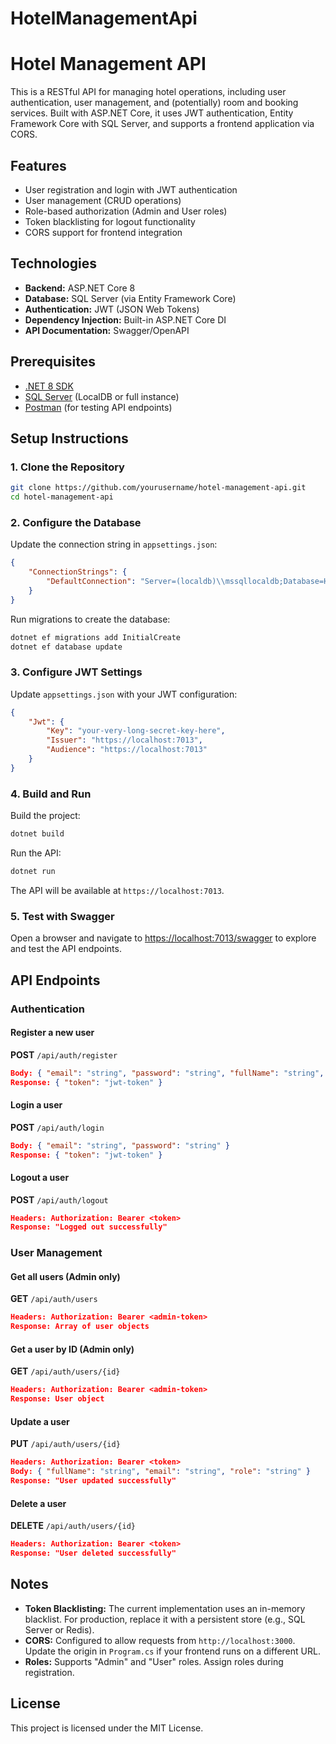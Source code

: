 # HotelManagementApi

# Hotel Management API

This is a RESTful API for managing hotel operations, including user authentication, user management, and (potentially) room and booking services. Built with ASP.NET Core, it uses JWT authentication, Entity Framework Core with SQL Server, and supports a frontend application via CORS.

## Features
- User registration and login with JWT authentication
- User management (CRUD operations)
- Role-based authorization (Admin and User roles)
- Token blacklisting for logout functionality
- CORS support for frontend integration

## Technologies
- **Backend:** ASP.NET Core 8
- **Database:** SQL Server (via Entity Framework Core)
- **Authentication:** JWT (JSON Web Tokens)
- **Dependency Injection:** Built-in ASP.NET Core DI
- **API Documentation:** Swagger/OpenAPI

## Prerequisites
- [.NET 8 SDK](https://dotnet.microsoft.com/download/dotnet/8.0)
- [SQL Server](https://www.microsoft.com/en-us/sql-server/sql-server-downloads) (LocalDB or full instance)
- [Postman](https://www.postman.com/downloads/) (for testing API endpoints)

## Setup Instructions

### 1. Clone the Repository
```sh
git clone https://github.com/yourusername/hotel-management-api.git
cd hotel-management-api
```

### 2. Configure the Database
Update the connection string in `appsettings.json`:
```json
{
    "ConnectionStrings": {
        "DefaultConnection": "Server=(localdb)\\mssqllocaldb;Database=HotelManagementDb;Trusted_Connection=True;MultipleActiveResultSets=true"
    }
}
```
Run migrations to create the database:
```sh
dotnet ef migrations add InitialCreate
dotnet ef database update
```

### 3. Configure JWT Settings
Update `appsettings.json` with your JWT configuration:
```json
{
    "Jwt": {
        "Key": "your-very-long-secret-key-here",
        "Issuer": "https://localhost:7013",
        "Audience": "https://localhost:7013"
    }
}
```

### 4. Build and Run
Build the project:
```sh
dotnet build
```
Run the API:
```sh
dotnet run
```
The API will be available at `https://localhost:7013`.

### 5. Test with Swagger
Open a browser and navigate to [https://localhost:7013/swagger](https://localhost:7013/swagger) to explore and test the API endpoints.

## API Endpoints

### Authentication

#### Register a new user
**POST** `/api/auth/register`
```json
Body: { "email": "string", "password": "string", "fullName": "string", "role": "string" }
Response: { "token": "jwt-token" }
```

#### Login a user
**POST** `/api/auth/login`
```json
Body: { "email": "string", "password": "string" }
Response: { "token": "jwt-token" }
```

#### Logout a user
**POST** `/api/auth/logout`
```json
Headers: Authorization: Bearer <token>
Response: "Logged out successfully"
```

### User Management

#### Get all users (Admin only)
**GET** `/api/auth/users`
```json
Headers: Authorization: Bearer <admin-token>
Response: Array of user objects
```

#### Get a user by ID (Admin only)
**GET** `/api/auth/users/{id}`
```json
Headers: Authorization: Bearer <admin-token>
Response: User object
```

#### Update a user
**PUT** `/api/auth/users/{id}`
```json
Headers: Authorization: Bearer <token>
Body: { "fullName": "string", "email": "string", "role": "string" }
Response: "User updated successfully"
```

#### Delete a user
**DELETE** `/api/auth/users/{id}`
```json
Headers: Authorization: Bearer <token>
Response: "User deleted successfully"
```

## Notes
- **Token Blacklisting:** The current implementation uses an in-memory blacklist. For production, replace it with a persistent store (e.g., SQL Server or Redis).
- **CORS:** Configured to allow requests from `http://localhost:3000`. Update the origin in `Program.cs` if your frontend runs on a different URL.
- **Roles:** Supports "Admin" and "User" roles. Assign roles during registration.

## License
This project is licensed under the MIT License.
